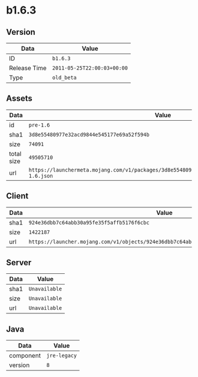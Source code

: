 # b1.6.3

## Version

|**Data**        | **Value**                 |
|----------------|-------------------------|
| ID   | ```b1.6.3```   |
| Release Time   | ```2011-05-25T22:00:03+00:00```   |
| Type   | ```old_beta```   |

## Assets

|**Data**        | **Value**                 |
|----------------|-------------------------|
| id   | ```pre-1.6```   |
| sha1   | ```3d8e55480977e32acd9844e545177e69a52f594b```   |
| size   | ```74091```   |
| total size  | ```49505710```  |
| url       | ```https://launchermeta.mojang.com/v1/packages/3d8e55480977e32acd9844e545177e69a52f594b/pre-1.6.json``` |

## Client

|**Data**        | **Value**                 |
|----------------|-------------------------|
| sha1   | ```924e36dbb7c64abb30a95fe35f5affb5176f6cbc```   |
| size   | ```1422187```   |
| url       | ```https://launcher.mojang.com/v1/objects/924e36dbb7c64abb30a95fe35f5affb5176f6cbc/client.jar``` |

## Server

|**Data**        | **Value**                 |
|----------------|-------------------------|
| sha1   | ```Unavailable```   |
| size   | ```Unavailable```   |
| url       | ```Unavailable``` |

## Java

|**Data**        | **Value**                 |
|----------------|-------------------------|
| component   | ```jre-legacy```   |
| version   | ```8```   |
